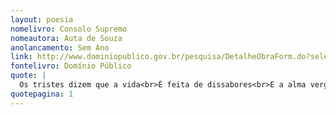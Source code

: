 ```yaml
---
layout: poesia
nomelivro: Consolo Supremo
nomeautora: Auta de Souza
anolancamento: Sem Ano
link: http://www.dominiopublico.gov.br/pesquisa/DetalheObraForm.do?select_action=&co_obra=81721
fontelivro: Domínio Público
quote: |
  Os tristes dizem que a vida<br>É feita de dissabores<br>E a alma verga abatida<br>Ao peso das grandes dores.
quotepagina: 1
---
```

